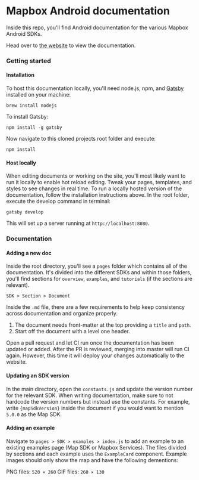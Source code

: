 # Mapbox Android documentation
Inside this repo, you'll find Android documentation for the various Mapbox Android SDKs.

Head over to [the website](https://www.mapbox.com/android-docs) to view the documentation.

### Getting started
#### Installation
To host this documentation locally, you'll need node.js, npm, and [Gatsby](https://github.com/gatsbyjs/gatsby) installed on your machine:

```
brew install nodejs
```

To install Gatsby:

```
npm install -g gatsby
```

Now navigate to this cloned projects root folder and execute:

```
npm install
```

#### Host locally
When editing documents or working on the site, you'll most likely want to run it locally to enable hot reload editing. Tweak your pages, templates, and styles to see changes in real time. To run a locally hosted version of the documentation, follow the installation instructions above. In the root folder, execute the develop command in terminal:

```
gatsby develop
```

This will set up a server running at `http://localhost:8080`.

### Documentation
#### Adding a new doc
Inside the root directory, you'll see a `pages` folder which contains all of the documentation. It's divided into the different SDKs and within those folders, you'll find sections for `overview`, `examples`, and `tutorials` (if the sections are relevant).

```
SDK > Section > Document
```

Inside the `.md` file, there are a few requirements to help keep consistency across documentation and organize properly.

1. The document needs front-matter at the top providing a `title` and `path`.
2. Start off the document with a level one header.

Open a pull request and let CI run once the documentation has been updated or added. After the PR is reviewed, merging into master will run CI again. However, this time it will deploy your changes automatically to the website.

#### Updating an SDK version
In the main directory, open the `constants.js` and update the version number for the relevant SDK. When writing documentation, make sure to not hardcode the version numbers but instead use the constants. For example, write `{mapSdkVersion}` inside the document if you would want to mention `5.0.0` as the Map SDK.

#### Adding an example
Navigate to `pages > SDK > examples > index.js` to add an example to an existing examples page (Map SDK or Mapbox Services). The files divided by sections and each example uses the `ExampleCard` component. Example images should only show the map and have the following dementions:

PNG files: `520 × 260`
GIF files: `260 × 130`
